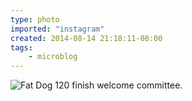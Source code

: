 ```yaml
---
type: photo
imported: "instagram"
created: 2014-08-14 21:18:11-08:00
tags:
    - microblog
---
```

![Fat Dog 120 finish welcome committee.](/media/images/photos/2014/08/2c05d33d0084efd877f8435517e08a35.jpg)

